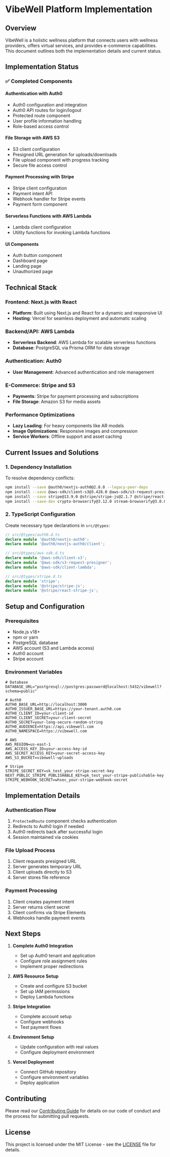 # VibeWell Platform Implementation

## Overview
VibeWell is a holistic wellness platform that connects users with wellness providers, offers virtual services, and provides e-commerce capabilities. This document outlines both the implementation details and current status.

## Implementation Status

### ✅ Completed Components

#### Authentication with Auth0
- Auth0 configuration and integration
- Auth0 API routes for login/logout
- Protected route component
- User profile information handling
- Role-based access control

#### File Storage with AWS S3
- S3 client configuration
- Presigned URL generation for uploads/downloads
- File upload component with progress tracking
- Secure file access control

#### Payment Processing with Stripe
- Stripe client configuration
- Payment intent API
- Webhook handler for Stripe events
- Payment form component

#### Serverless Functions with AWS Lambda
- Lambda client configuration
- Utility functions for invoking Lambda functions

#### UI Components
- Auth button component
- Dashboard page
- Landing page
- Unauthorized page

## Technical Stack

### Frontend: Next.js with React
- **Platform**: Built using Next.js and React for a dynamic and responsive UI
- **Hosting**: Vercel for seamless deployment and automatic scaling

### Backend/API: AWS Lambda
- **Serverless Backend**: AWS Lambda for scalable serverless functions
- **Database**: PostgreSQL via Prisma ORM for data storage

### Authentication: Auth0
- **User Management**: Advanced authentication and role management

### E-Commerce: Stripe and S3
- **Payments**: Stripe for payment processing and subscriptions
- **File Storage**: Amazon S3 for media assets

### Performance Optimizations
- **Lazy Loading**: For heavy components like AR models
- **Image Optimizations**: Responsive images and compression
- **Service Workers**: Offline support and asset caching

## Current Issues and Solutions

### 1. Dependency Installation
To resolve dependency conflicts:

```bash
npm install --save @auth0/nextjs-auth0@2.8.0 --legacy-peer-deps
npm install --save @aws-sdk/client-s3@3.428.0 @aws-sdk/s3-request-presigner@3.428.0 @aws-sdk/client-lambda@3.428.0 --legacy-peer-deps
npm install --save stripe@13.9.0 @stripe/stripe-js@2.1.7 @stripe/react-stripe-js@2.3.1 --legacy-peer-deps
npm install --save-dev crypto-browserify@3.12.0 stream-browserify@3.0.0 buffer@6.0.3 path-browserify@1.0.1 --legacy-peer-deps
```

### 2. TypeScript Configuration
Create necessary type declarations in `src/@types`:

```typescript
// src/@types/auth0.d.ts
declare module '@auth0/nextjs-auth0';
declare module '@auth0/nextjs-auth0/client';

// src/@types/aws-sdk.d.ts
declare module '@aws-sdk/client-s3';
declare module '@aws-sdk/s3-request-presigner';
declare module '@aws-sdk/client-lambda';

// src/@types/stripe.d.ts
declare module 'stripe';
declare module '@stripe/stripe-js';
declare module '@stripe/react-stripe-js';
```

## Setup and Configuration

### Prerequisites
- Node.js v18+
- npm or yarn
- PostgreSQL database
- AWS account (S3 and Lambda access)
- Auth0 account
- Stripe account

### Environment Variables
```env
# Database
DATABASE_URL="postgresql://postgres:password@localhost:5432/vibewell?schema=public"

# Auth0
AUTH0_BASE_URL=http://localhost:3000
AUTH0_ISSUER_BASE_URL=https://your-tenant.auth0.com
AUTH0_CLIENT_ID=your-client-id
AUTH0_CLIENT_SECRET=your-client-secret
AUTH0_SECRET=your-long-secure-random-string
AUTH0_AUDIENCE=https://api.vibewell.com
AUTH0_NAMESPACE=https://vibewell.com

# AWS
AWS_REGION=us-east-1
AWS_ACCESS_KEY_ID=your-access-key-id
AWS_SECRET_ACCESS_KEY=your-secret-access-key
AWS_S3_BUCKET=vibewell-uploads

# Stripe
STRIPE_SECRET_KEY=sk_test_your-stripe-secret-key
NEXT_PUBLIC_STRIPE_PUBLISHABLE_KEY=pk_test_your-stripe-publishable-key
STRIPE_WEBHOOK_SECRET=whsec_your-stripe-webhook-secret
```

## Implementation Details

### Authentication Flow
1. `ProtectedRoute` component checks authentication
2. Redirects to Auth0 login if needed
3. Auth0 redirects back after successful login
4. Session maintained via cookies

### File Upload Process
1. Client requests presigned URL
2. Server generates temporary URL
3. Client uploads directly to S3
4. Server stores file reference

### Payment Processing
1. Client creates payment intent
2. Server returns client secret
3. Client confirms via Stripe Elements
4. Webhooks handle payment events

## Next Steps

1. **Complete Auth0 Integration**
   - Set up Auth0 tenant and application
   - Configure role assignment rules
   - Implement proper redirections

2. **AWS Resource Setup**
   - Create and configure S3 bucket
   - Set up IAM permissions
   - Deploy Lambda functions

3. **Stripe Integration**
   - Complete account setup
   - Configure webhooks
   - Test payment flows

4. **Environment Setup**
   - Update configuration with real values
   - Configure deployment environment

5. **Vercel Deployment**
   - Connect GitHub repository
   - Configure environment variables
   - Deploy application

## Contributing
Please read our [Contributing Guide](CONTRIBUTING.md) for details on our code of conduct and the process for submitting pull requests.

## License
This project is licensed under the MIT License - see the [LICENSE](LICENSE) file for details. 